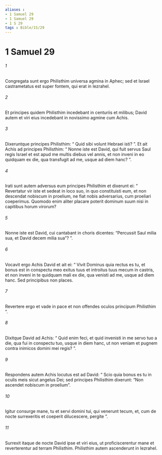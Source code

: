 ```yaml
---
aliases : 
- 1 Samuel 29
- 1 Samuel 29
- 1 S 29
tags : Bible/1S/29
---
```


# 1 Samuel 29

###### 1
Congregata sunt ergo Philisthim universa agmina in Aphec; sed et Israel castrametatus est super fontem, qui erat in Iezrahel. 
###### 2
Et principes quidem Philisthim incedebant in centuriis et milibus; David autem et viri eius incedebant in novissimo agmine cum Achis. 
###### 3
Dixeruntque principes Philisthim: “ Quid sibi volunt Hebraei isti? ”. Et ait Achis ad principes Philisthim: “ Nonne iste est David, qui fuit servus Saul regis Israel et est apud me multis diebus vel annis, et non inveni in eo quidquam ex die, qua transfugit ad me, usque ad diem hanc? ”. 
###### 4
Irati sunt autem adversus eum principes Philisthim et dixerunt ei: “ Revertatur vir iste et sedeat in loco suo, in quo constituisti eum, et non descendat nobiscum in proelium, ne fiat nobis adversarius, cum proeliari coeperimus. Quomodo enim aliter placare poterit dominum suum nisi in capitibus horum virorum? 
###### 5
Nonne iste est David, cui cantabant in choris dicentes: “Percussit Saul milia sua, et David decem milia sua”? ”.
###### 6
Vocavit ergo Achis David et ait ei: “ Vivit Dominus quia rectus es tu, et bonus est in conspectu meo exitus tuus et introitus tuus mecum in castris, et non inveni in te quidquam mali ex die, qua venisti ad me, usque ad diem hanc. Sed principibus non places. 
###### 7
Revertere ergo et vade in pace et non offendes oculos principum Philisthim ”. 
###### 8
Dixitque David ad Achis: “ Quid enim feci, et quid invenisti in me servo tuo a die, qua fui in conspectu tuo, usque in diem hanc, ut non veniam et pugnem contra inimicos domini mei regis? ”. 
###### 9
Respondens autem Achis locutus est ad David: “ Scio quia bonus es tu in oculis meis sicut angelus Dei; sed principes Philisthim dixerunt: “Non ascendet nobiscum in proelium”. 
###### 10
Igitur consurge mane, tu et servi domini tui, qui venerunt tecum, et, cum de nocte surrexeritis et coeperit dilucescere, pergite ”. 
###### 11
Surrexit itaque de nocte David ipse et viri eius, ut proficiscerentur mane et reverterentur ad terram Philisthim. Philisthim autem ascenderunt in Iezrahel.
